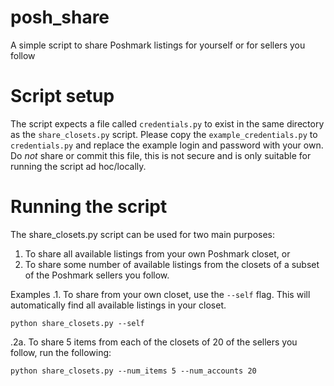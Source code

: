 # posh_share
A simple script to share Poshmark listings for yourself or for sellers you follow

# Script setup
The script expects a file called `credentials.py` to exist in the same directory as the `share_closets.py` script.
Please copy the `example_credentials.py` to `credentials.py` and replace the example login and password with your own. 
Do _not_ share or commit this file, this is not secure and is only suitable for running the script ad hoc/locally.

# Running the script
The share_closets.py script can be used for two main purposes:
1. To share all available listings from your own Poshmark closet, or 
2. To share some number of available listings from the closets of a subset of the Poshmark sellers you follow.

Examples
.1. To share from your own closet, use the `--self` flag.  This will automatically find all available listings in your closet.
```commandline
python share_closets.py --self
```

.2a. To share 5 items from each of the closets of 20 of the sellers you follow, run the following:
```commandline
python share_closets.py --num_items 5 --num_accounts 20
```
